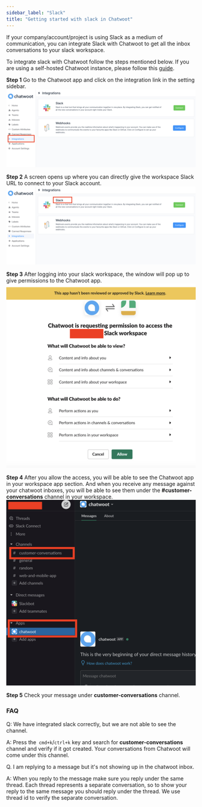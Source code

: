 ```yaml
---
sidebar_label: "Slack"
title: "Getting started with slack in Chatwoot"
---
```


If your company/account/project is using Slack as a medium of communication, you can integrate Slack with Chatwoot to get all the inbox conversations to your slack workspace.

To integrate slack with Chatwoot follow the steps mentioned below. If you are using a self-hosted Chatwoot instance, please follow this [guide](/docs/self-hosted/configuration/features/integrations/slack-integration-setup).

**Step 1** Go to the Chatwoot app and click on the integration link in the setting sidebar.
![slack_integration](./images/slack_integration.png)

**Step 2** A screen opens up where you can directly give the workspace Slack URL to connect to your Slack account.
![slack_connection](./images/slack_connection.png)

**Step 3** After logging into your slack workspace, the window will pop up to give permissions to the Chatwoot app.
![slack_permission](./images/slack_permission.png)

**Step 4** After you allow the access, you will be able to see the Chatwoot app in your workspace app section. And when you receive any message against your chatwoot inboxes, you will be able to see them under the **#customer-conversations** channel in your workspace.
![slack_app](./images/slack_app.png)

**Step 5** Check your message under **customer-conversations** channel.

### FAQ

Q: We have integrated slack correctly, but we are not able to see the channel.

A: Press the` cmd+k`/`ctrl+k` key and search for **customer-conversations** channel and verify if it got created. Your conversations from Chatwoot will come under this channel.


Q. I am replying to a message but it's not showing up in the chatwoot inbox.

A: When you reply to the message make sure you reply under the same thread. Each thread represents a separate conversation, so to show your reply to the same message you should reply under the thread. We use thread id to verify the separate conversation.
